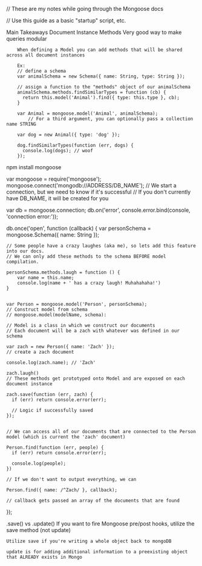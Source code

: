 // These are my notes while going through the Mongoose docs

// Use this guide as a basic "startup" script, etc.

Main Takeaways
	Document Instance Methods
		Very good way to make queries modular

		When defining a Model you can add methods that will be shared across all document instances

		Ex:
		// define a schema
		var animalSchema = new Schema({ name: String, type: String });

		// assign a function to the "methods" object of our animalSchema
		animalSchema.methods.findSimilarTypes = function (cb) {
		  return this.model('Animal').find({ type: this.type }, cb);
		}

		var Animal = mongoose.model('Animal', animalSchema);
			// For a third argument, you can optionally pass a collection name STRING

		var dog = new Animal({ type: 'dog' });

		dog.findSimilarTypes(function (err, dogs) {
		  console.log(dogs); // woof
		});





npm install mongoose


var mongoose = require('mongoose');
mongoose.connect('mongodb://ADDRESS/DB_NAME');
// We start a connection, but we need to know if it's successful
// If you don't currently have DB_NAME, it will be created for you

var db = mongoose.connection;
db.on('error', console.error.bind(console, 'connection error:'));

db.once('open', function (callback) {
	var personSchema = mongoose.Schema({
	    name: String
	});

	// Some people have a crazy laughes (aka me), so lets add this feature into our docs.
	// We can only add these methods to the schema BEFORE model compilation.

	personSchema.methods.laugh = function () {
		var name = this.name;
		console.log(name + ' has a crazy laugh! Muhahahaha!')
	}

	
	var Person = mongoose.model('Person', personSchema);
	// Construct model from schema
	// mongoose.model(modelName, schema):

	// Model is a class in which we construct our documents
	// Each document will be a zach with whatever was defined in our schema

	var zach = new Person({ name: 'Zach' });
	// create a zach document

	console.log(zach.name); // 'Zach'

	zach.laugh()
	// These methods get prototyped onto Model and are exposed on each document instance

	zach.save(function (err, zach) {
	  if (err) return console.error(err);
	  
	  // Logic if successfully saved
	});


	// We can access all of our documents that are connected to the Person model (which is current the 'zach' document)

	Person.find(function (err, people) {
	  if (err) return console.error(err);
	  
	  console.log(people);
	})

	// If we don't want to output everything, we can

	Person.find({ name: /^Zach/ }, callback);

	// callback gets passed an array of the documents that are found















});

.save() vs .update()
	If you want to fire Mongoose pre/post hooks, utilize the save method (not update)

	Utilize save if you're writing a whole object back to mongoDB

	update is for adding additional information to a preexisting object that ALREADY exists in Mongo
